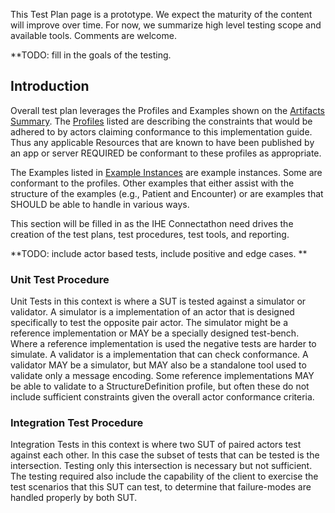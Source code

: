 <div markdown="1" class="stu-note">

This Test Plan page is a prototype. We expect the maturity of the content will improve over time.  For now, we summarize high level testing scope and available tools. Comments are welcome.
</div>


**TODO: fill in the goals of the testing.

## Introduction

Overall test plan leverages the Profiles and Examples shown on the [Artifacts Summary](artifacts.html). The [Profiles](artifacts.html#structures-resource-profiles) listed are describing the constraints that would be adhered to by actors claiming conformance to this implementation guide. Thus any applicable Resources that are known to have been published by an app or server REQUIRED be conformant to these profiles as appropriate.

The Examples listed in [Example Instances](artifacts.html#other) are example instances. Some are conformant to the profiles. Other examples that either assist with the structure of the examples (e.g., Patient and Encounter) or are examples that SHOULD be able to handle in various ways. 

This section will be filled in as the IHE Connectathon need drives the creation of the test plans, test procedures, test tools, and reporting.

**TODO: include actor based tests, include positive and edge cases. **

### Unit Test Procedure

Unit Tests in this context is where a SUT is tested against a simulator or validator.  A simulator is a implementation of an actor that is designed specifically to test the opposite pair actor. The simulator might be a reference implementation or MAY be a specially designed test-bench. Where a reference implementation is used the negative tests are harder to simulate. A validator is a implementation that can check conformance. A validator MAY be a simulator, but MAY also be a standalone tool used to validate only a message encoding. Some reference implementations MAY be able to validate to a StructureDefinition profile, but often these do not include sufficient constraints given the overall actor conformance criteria. 

### Integration Test Procedure

Integration Tests in this context is where two SUT of paired actors test against each other. In this case the subset of tests that can be tested is the intersection. Testing only this intersection is necessary but not sufficient. The testing required also include the capability of the client to exercise the test scenarios that this SUT can test, to determine that failure-modes are handled properly by both SUT.



